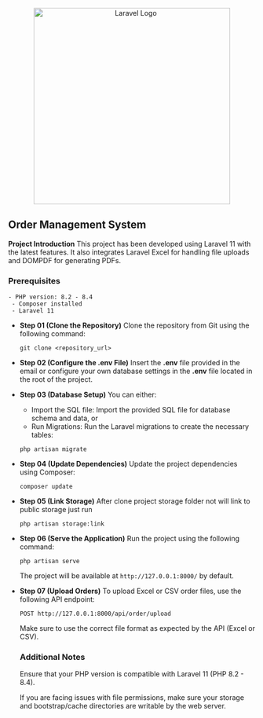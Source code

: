 <p align="center"><a href="https://laravel.com" target="_blank"><img src="https://raw.githubusercontent.com/laravel/art/master/logo-lockup/5%20SVG/2%20CMYK/1%20Full%20Color/laravel-logolockup-cmyk-red.svg" width="400" alt="Laravel Logo"></a></p>

## Order Management System

**Project Introduction**
This project has been developed using Laravel 11 with the latest features. It also integrates Laravel Excel for handling file uploads and DOMPDF for generating PDFs.

### **Prerequisites**
	- PHP version: 8.2 - 8.4
	 - Composer installed
	 - Laravel 11

- **Step 01 (Clone the Repository)**
Clone the repository from Git using the following command:

	`git clone <repository_url>`

- **Step 02 (Configure the .env File)**
Insert the **.env** file provided in the email or configure your own database settings in the **.env** file located in the root of the project.

- **Step 03 (Database Setup)**
You can either:
	- Import the SQL file: Import the provided SQL file for database schema and data, or
	- Run Migrations: Run the Laravel migrations to create the necessary tables:
	
	`php artisan migrate`
- **Step 04 (Update Dependencies)**
Update the project dependencies using Composer:

	`composer update`
	
- **Step 05 (Link Storage)**
After clone project storage folder not will link to public storage
just run

	`php artisan storage:link`

- **Step 06 (Serve the Application)**
Run the project using the following command:

	`php artisan serve`
	
	The project will be available at ` http://127.0.0.1:8000/ ` by default.

- **Step 07 (Upload Orders)**
To upload Excel or CSV order files, use the following API endpoint:

	`POST http://127.0.0.1:8000/api/order/upload`

	Make sure to use the correct file format as expected by the API (Excel or CSV).
	
 	### 	**Additional Notes**
	Ensure that your PHP version is compatible with Laravel 11 (PHP 8.2 - 8.4).
	
	If you are facing issues with file permissions, make sure your storage and bootstrap/cache directories are writable by the web server.



